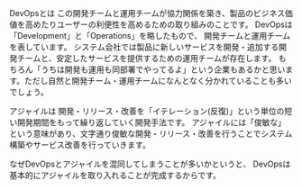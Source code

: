 


DevOpsとは
	この開発チームと運用チームが協力関係を築き、製品のビジネス価値を高めたりユーザーの利便性を高めるための取り組みのことです。
DevOpsは
	「Development」と「Operations」を略したもので、
	開発チームと運用チームを表しています。
	システム会社では製品に新しいサービスを開発・追加する開発チームと、安定したサービスを提供するための運用チームが存在します。
	もちろん「うちは開発も運用も同部署でやってるよ」という企業もあるかと思います。ただし自然と開発チーム・運用チームになんとなく分かれていることも多いでしょう。



アジャイルは
	開発・リリース・改善を「イテレーション(反復)」という単位の短い開発期間をもって繰り返していく開発手法です。
	アジャイルには「俊敏な」という意味があり、文字通り俊敏な開発・リリース・改善を行うことでシステム構築やサービス改善を行っていきます。


なぜDevOpsとアジャイルを混同してしまうことが多いかというと、
	DevOpsは基本的にアジャイルを取り入れることが完成するからです。

